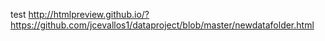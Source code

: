 test
http://htmlpreview.github.io/?https://github.com/jcevallos1/dataproject/blob/master/newdatafolder.html
